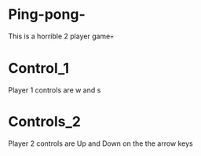 # Ping-pong-
This is a horrible 2 player game💀

# Control_1
Player 1 controls are w and s

# Controls_2
Player 2 controls are Up and Down on the the arrow keys
